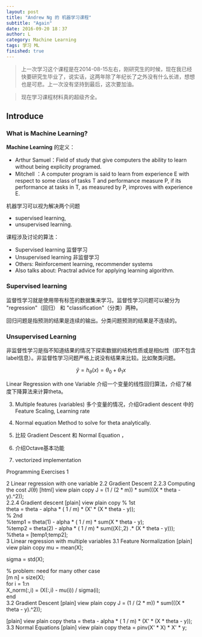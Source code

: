 ```yaml
---
layout: post
title: "Andrew Ng 的 机器学习课程"
subtitle: "Again"
date: 2016-09-20 18：37
author: L
category: Machine Learning
tags: 学习 ML
finished: true
---
```


> 上一次学习这个课程是在2014-08-15左右，刚研究生的时候，现在我已经快要研究生毕业了，说实话，这两年除了年纪长了之外没有什么长进，想想也是可悲。上一次没有坚持到最后，这次要加油。

> 现在学习课程材料真的超级齐全。

## Introduce
### What is Machine Learning?

__Machine Learning__ 的定义：

  - Arthur Samuel：Field of study that give computers the ability to learn without being explicity programed.
  - Mitchell ：A computer program is said to learn from experience E with respect to some class of tasks T and performance measure P, if its performance at tasks in T, as measured by P, improves with experience E.

机器学习可以视为解决两个问题

  - supervised learning,
  - unsupervised learning.

课程涉及讨论的算法：   

  - Supervised learning 监督学习
  - Unsupervised learning 非监督学习
  - Others: Reinforcement learning, recommender  systems
  - Also talks about: Practral advice for applying learning algorithm.

### Supervised learning

监督性学习就是使用带有标签的数据集来学习。监督性学习问题可以被分为 "regression"（回归） 和 "classification"（分类）两种。

回归问题是指预测的结果是连续的输出。分类问题预测的结果是不连续的。

### Unsupervised Learning

非监督性学习是指不知道结果的情况下探索数据的结构性质或是相似性（即不包含label信息）。非监督性学习问题严格上说没有结果来比较。比如聚类问题。

$$\hat{y} = h_\theta(x) = \theta_0 + \theta_1 x$$

Linear Regression with one Variable
  介绍一个变量的线性回归算法，介绍了梯度下降算法来计算theta。

3. Multiple features (variables)
        多个变量的情况，介绍Gradient descent 中的 Feature Scaling, Learning rate

4. Normal equation
        Method to solve for theta analytically.

5. 比较 Gradient Descent 和 Normal Equation ，

6. 介绍Octave基本功能

7. vectorized implementation



Programming Exercises 1

2 Linear regression with one variable
2.2 Gradient Descent
2.2.3 Computing the cost J(θ)
[html] view plain copy
J = (1 / (2 * m)) * sum(((X * theta - y).^2));  
2.2.4 Gradient descent
[plain] view plain copy
% 1st  
theta = theta - alpha * ( 1 / m) * (X' * (X * theta - y));  
% 2nd  
%temp1 = theta(1) - alpha * ( 1 / m) * sum(X * theta - y);  
%temp2 = theta(2) - alpha * ( 1 / m) * sum((X(:,2) .* (X * theta - y)));  
%theta = [temp1;temp2];  
3 Linear regression with multiple variables
3.1 Feature Normalization
[plain] view plain copy
mu = mean(X);  

sigma = std(X);  

% problem: need for many other case  
[m n] = size(X);  
for i = 1:n  
    X_norm(:,i) = (X(:,i) - mu(i)) / sigma(i);  
end  
3.2 Gradient Descent
[plain] view plain copy
J = (1 / (2 * m)) * sum(((X * theta - y).^2));  

[plain] view plain copy
theta = theta - alpha * ( 1 / m) * (X' * (X * theta - y));  
3.3 Normal Equations
[plain] view plain copy
theta = pinv(X' * X) * X' * y;  
